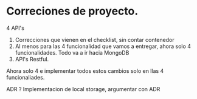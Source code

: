 # Correciones de proyecto.

4 API's

1. Correcciones que vienen en el checklist, sin contar contenedor
2. Al menos para las 4 funcionalidad que vamos a entregar, ahora solo 4 funcionalidades. Todo va a ir hacia MongoDB
3. API's Restful.

Ahora solo 4 e implementar todos estos cambios solo en llas 4 funcionaliades.



ADR ? Implementacion de local storage, argumentar con ADR

